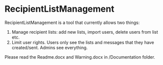 RecipientListManagement
=======================

RecipientListManagement is a tool that currently allows two things:

1.	Manage recipient lists: add new lists, import users, delete users from list etc.
2.	Limit user rights. Users only see the lists and messages that they have created/sent. Admins see everything.

Please read the Readme.docx and Warning.docx in /Documentation folder.
